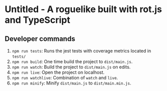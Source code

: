 # Untitled - A roguelike built with rot.js and TypeScript

## Developer commands 

1. `npm run tests`: Runs the jest tests with coverage metrics located in `tests/`
2. `npm run build`: One time build the project to `dist/main.js`.
3. `npm run watch`: Build the project to `dist/main.js` on edits.
4. `npm run live`: Open the project on localhost.
5. `npm run watchlive`: Combination of `watch` and `live`. 
6. `npm run minify`: Minify `dist/main.js` to `dist/main.min.js`.